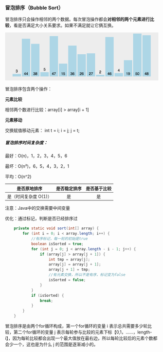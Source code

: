 ### 冒泡排序（Bubble Sort）

冒泡排序只会操作相邻的两个数据。每次冒泡操作都会**对相邻的两个元素进行比较**，看是否满足大小关系要求。如果不满足就让它俩互换。

![](img/BubbleSort/BubbleSort.gif)

冒泡排序包含两个操作：

**元素比较**

相邻两个数进行比较：array[i] > array[i + 1]

**元素移动**

交换赋值移动元素： int t = i; i = j; j = t;

##### 冒泡排序时间复杂度：

最好：O(n)，1，2，3，4，5，6

最坏：O(n²)，6，5，4，3，2，1

平均：O(n^2)

|     是否原地排序      | 是否稳定排序 | 是否基于比较 |
| :-------------------: | :----------: | :----------: |
| 是（时间复杂度 O(1)） |      是      |      是      |

注意：Java中的交换需要中间变量

优化：通过标记，判断是否已经排序过

```Java
    private static void sort(int[] array) {
        for (int i = 0; i < array.length; i++) {
            //有序标记，每一轮的初始是true
            boolean isSorted = true;
            for (int j = 0; j < array.length - i - 1; j++) {
                if (array[j] > array[j + 1]) {
                    int tmp = array[j];
                    array[j] = array[j + 1];
                    array[j + 1] = tmp;
                    //有元素交换，所以不是有序，标记变为false
                    isSorted = false;
                }
            }
            if (isSorted) {
                break;
            }
        }
    }
```

冒泡排序是由两个for循环构成，第一个for循环的变量 i 表示总共需要多少轮比较，第二个for循环的变量 j 表示每轮参与比较的元素下标【0,1，......，length-i】，因为每轮比较都会出现一个最大值放在最右边，所以每轮比较后的元素个数都会少一个，这也是为什么 j 的范围是逐渐减小的。